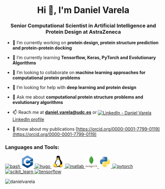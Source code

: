 <h1 align="center">Hi 👋, I'm Daniel Varela</h1>
<h3 align="center">Senior Computational Scientist in Artificial Intelligence and Protein Design at AstraZeneca</h3>

- 🔭 I’m currently working on **protein design, protein structure prediction and protein-protein docking**

- 🌱 I’m currently learning **Tensorflow, Keras, PyTorch and Evolutionary Algorithms**

- 👯 I’m looking to collaborate on **machine learning approaches for computational protein problems**

- 🤝 I’m looking for help with **deep learning and protein design**

- 💬 Ask me about **computational protein structure problems and evolutionary algorithms**

- 📫 Reach me at **daniel.varela@udc.es** or 
<a href="https://www.linkedin.com/in/daniel-varela-miguens/" target="blank"><img align="center" src="https://cdn.jsdelivr.net/npm/simple-icons@6.4.0/icons/linkedin.svg" alt="LinkedIn - Daniel Varela" height="20" width="30" margin="100px" display="inline-block"/> LinkedIn profile</a>

- 📄 Know about my publications [https://orcid.org/0000-0001-7799-0119](https://orcid.org/0000-0001-7799-0119)


<h3 align="left">Languages and Tools:</h3>
<p align="left"> <a href="https://www.gnu.org/software/bash/" target="_blank"> <img src="https://www.vectorlogo.zone/logos/gnu_bash/gnu_bash-icon.svg" alt="bash" width="40" height="40"/> </a> <a href="https://www.w3schools.com/cpp/" target="_blank"> <img src="https://raw.githubusercontent.com/devicons/devicon/master/icons/cplusplus/cplusplus-original.svg" alt="cplusplus" width="40" height="40"/> </a> <a href="https://gohugo.io/" target="_blank"> <img src="https://api.iconify.design/logos-hugo.svg" alt="hugo" width="40" height="40"/> </a> <a href="https://www.linux.org/" target="_blank"> <img src="https://raw.githubusercontent.com/devicons/devicon/master/icons/linux/linux-original.svg" alt="linux" width="40" height="40"/> </a> <a href="https://www.mathworks.com/" target="_blank"> <img src="https://raw.githubusercontent.com/simple-icons/simple-icons/master/icons/mathworks.svg" alt="matlab" width="40" height="40"/> </a> <a href="https://www.mongodb.com/" target="_blank"> <img src="https://raw.githubusercontent.com/devicons/devicon/master/icons/mongodb/mongodb-original-wordmark.svg" alt="mongodb" width="40" height="40"/> </a> <a href="https://www.python.org" target="_blank"> <img src="https://raw.githubusercontent.com/devicons/devicon/master/icons/python/python-original.svg" alt="python" width="40" height="40"/> </a> <a href="https://pytorch.org/" target="_blank"> <img src="https://www.vectorlogo.zone/logos/pytorch/pytorch-icon.svg" alt="pytorch" width="40" height="40"/> </a> <a href="https://scikit-learn.org/" target="_blank"> <img src="https://upload.wikimedia.org/wikipedia/commons/0/05/Scikit_learn_logo_small.svg" alt="scikit_learn" width="40" height="40"/> </a> <a href="https://www.tensorflow.org" target="_blank"> <img src="https://www.vectorlogo.zone/logos/tensorflow/tensorflow-icon.svg" alt="tensorflow" width="40" height="40"/> </a> </p>

<p><img align="center" src="https://github-readme-stats.vercel.app/api/top-langs?username=danielvarela&show_icons=true&locale=en&layout=compact" alt="danielvarela" /></p>

